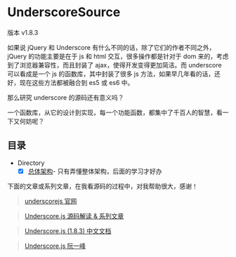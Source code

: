 # UnderscoreSource

版本 v1.8.3

如果说 jQuery 和 Underscore 有什么不同的话，除了它们的作者不同之外，jQuery 的功能主要是在于 js 和 html 交互，很多操作都是针对于 dom 来的，考虑到了浏览器兼容性，而且封装了 ajax，使得开发变得更加简洁。而 underscore 可以看成是一个 js 的函数库，其中封装了很多 js 方法，如果早几年看的话，还好，现在这些方法都被融合到 es5 或 es6 中。

那么研究 underscore 的源码还有意义吗？

一个函数库，从它的设计到实现，每一个功能函数，都集中了千百人的智慧，看一下又何妨呢？

## 目录

- Directory
  + [x] [总体架构](https://github.com/songjinzhong/UnderscoreSource/tree/master/01-main)- 只有弄懂整体架构，后面的学习才好办

下面的文章或系列文章，在我看源码的过程中，对我帮助很大，感谢！

>[underscorejs 官网](http://underscorejs.org/)

>[Underscore.js 源码解读 & 系列文章](https://github.com/hanzichi/underscore-analysis)

>[Underscore.js (1.8.3) 中文文档](http://www.css88.com/doc/underscore/)

>[Underscore.js 阮一峰](http://javascript.ruanyifeng.com/library/underscore.html)